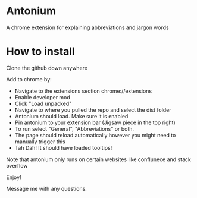 # Antonium

A chrome extension for explaining abbreviations and jargon words

# How to install

Clone the github down anywhere

Add to chrome by:

- Navigate to the extensions section chrome://extensions
- Enable developer mod
- Click "Load unpacked"
- Navigate to where you pulled the repo and select the dist folder
- Antonium should load. Make sure it is enabled
- Pin antonium to your extension bar (Jigsaw piece in the top right)
- To run select "General", "Abbreviations" or both.
- The page should reload automatically however you might need to manually trigger this
- Tah Dah! It should have loaded tooltips!

Note that antonium only runs on certain websites like conflunece and stack overflow

Enjoy!

Message me with any questions.
